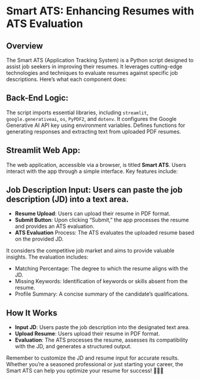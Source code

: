 # Smart ATS: Enhancing Resumes with ATS Evaluation

## Overview
The Smart ATS (Application Tracking System) is a Python script designed to assist job seekers in improving their resumes. It leverages cutting-edge technologies and techniques to evaluate resumes against specific job descriptions. Here’s what each component does:

## Back-End Logic:
The script imports essential libraries, including `streamlit`, `google.generativeai`, `os`, `PyPDF2`, and `dotenv`.
It configures the Google Generative AI API key using environment variables.
Defines functions for generating responses and extracting text from uploaded PDF resumes.

## Streamlit Web App:
The web application, accessible via a browser, is titled **Smart ATS**.
Users interact with the app through a simple interface.
Key features include:

## Job Description Input: Users can paste the job description (JD) into a text area.
- **Resume Upload**: Users can upload their resume in PDF format.
- **Submit Button**: Upon clicking “Submit,” the app processes the resume and provides an ATS evaluation.
- **ATS Evaluation** Process: The ATS evaluates the uploaded resume based on the provided JD.

It considers the competitive job market and aims to provide valuable insights.
The evaluation includes:

- Matching Percentage: The degree to which the resume aligns with the JD.
- Missing Keywords: Identification of keywords or skills absent from the resume.
- Profile Summary: A concise summary of the candidate’s qualifications.

## How It Works

- **Input JD**: Users paste the job description into the designated text area.
- **Upload Resume**: Users upload their resume in PDF format.
- **Evaluation**: The ATS processes the resume, assesses its compatibility with the JD, and generates a structured output.


Remember to customize the JD and resume input for accurate results. Whether you’re a seasoned professional or just starting your career, the Smart ATS can help you optimize your resume for success! 🌟📄💼